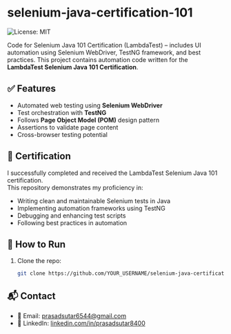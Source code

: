 # selenium-java-certification-101

![License: MIT](https://img.shields.io/badge/License-MIT-yellow.svg)

Code for Selenium Java 101 Certification (LambdaTest) – includes UI automation using Selenium WebDriver, TestNG framework, and best practices.
This project contains automation code written for the **LambdaTest Selenium Java 101 Certification**.

## ✅ Features

- Automated web testing using **Selenium WebDriver**
- Test orchestration with **TestNG**
- Follows **Page Object Model (POM)** design pattern
- Assertions to validate page content
- Cross-browser testing potential

## 📜 Certification

I successfully completed and received the LambdaTest Selenium Java 101 certification.  
This repository demonstrates my proficiency in:

- Writing clean and maintainable Selenium tests in Java
- Implementing automation frameworks using TestNG
- Debugging and enhancing test scripts
- Following best practices in automation

## 🚀 How to Run

1. Clone the repo:
   ```bash
   git clone https://github.com/YOUR_USERNAME/selenium-java-certification-101.git

## 📬 Contact

- 📧 Email: prasadsutar6544@gmail.com  
- 💼 LinkedIn: [linkedin.com/in/prasadsutar8400](https://www.linkedin.com/in/prasadsutar8400/)
